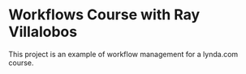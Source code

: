 # Workflows Course with Ray Villalobos

This project is an example of workflow management for a lynda.com course.
